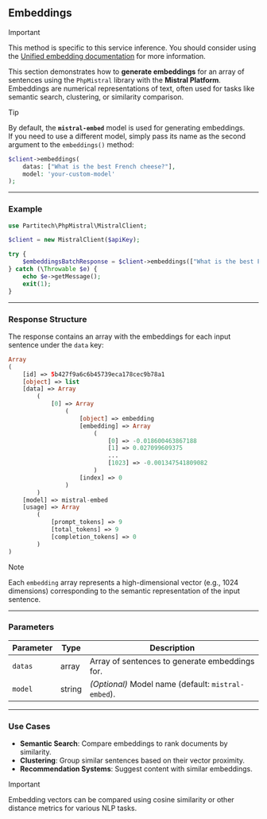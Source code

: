 ## Embeddings

> [!IMPORTANT]
> This method is specific to this service inference.
> You should consider using the [Unified embedding documentation](../Basics/embeddings.md) for more information.



This section demonstrates how to **generate embeddings** for an array of sentences using the `PhpMistral` library with the **Mistral Platform**.
Embeddings are numerical representations of text, often used for tasks like semantic search, clustering, or similarity comparison.

> [!TIP]
> By default, the **`mistral-embed`** model is used for generating embeddings.  
> If you need to use a different model, simply pass its name as the second argument to the `embeddings()` method:

```php
$client->embeddings(
    datas: ["What is the best French cheese?"], 
    model: 'your-custom-model'
);
```

---

### Example

```php
use Partitech\PhpMistral\MistralClient;

$client = new MistralClient($apiKey);

try {
    $embeddingsBatchResponse = $client->embeddings(["What is the best French cheese?"]);
} catch (\Throwable $e) {
    echo $e->getMessage();
    exit(1);
}
```

---

### Response Structure

The response contains an array with the embeddings for each input sentence under the `data` key:

```php
Array
(
    [id] => 5b427f9a6c6b45739eca178cec9b78a1
    [object] => list
    [data] => Array
        (
            [0] => Array
                (
                    [object] => embedding
                    [embedding] => Array
                        (
                            [0] => -0.018600463867188
                            [1] => 0.027099609375
                            ...
                            [1023] => -0.001347541809082
                        )
                    [index] => 0
                )
        )
    [model] => mistral-embed
    [usage] => Array
        (
            [prompt_tokens] => 9
            [total_tokens] => 9
            [completion_tokens] => 0
        )
)
```

> [!NOTE]
> Each `embedding` array represents a high-dimensional vector (e.g., 1024 dimensions) corresponding to the semantic representation of the input sentence.

---

### Parameters

| Parameter | Type    | Description                                    |
|-----------|---------|------------------------------------------------|
| `datas`   | array   | Array of sentences to generate embeddings for. |
| `model`   | string  | *(Optional)* Model name (default: `mistral-embed`). |

---

### Use Cases

- **Semantic Search**: Compare embeddings to rank documents by similarity.
- **Clustering**: Group similar sentences based on their vector proximity.
- **Recommendation Systems**: Suggest content with similar embeddings.

> [!IMPORTANT]
> Embedding vectors can be compared using cosine similarity or other distance metrics for various NLP tasks.
